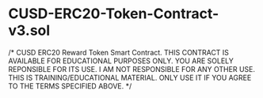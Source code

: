 # CUSD-ERC20-Token-Contract-v3.sol
/* CUSD ERC20 Reward Token Smart Contract. THIS CONTRACT IS AVAILABLE FOR EDUCATIONAL  PURPOSES ONLY. YOU ARE SOLELY REPONSIBLE  FOR ITS USE. I AM NOT RESPONSIBLE FOR ANY OTHER USE. THIS IS TRAINING/EDUCATIONAL MATERIAL. ONLY USE IT IF YOU AGREE TO THE TERMS SPECIFIED ABOVE. */

